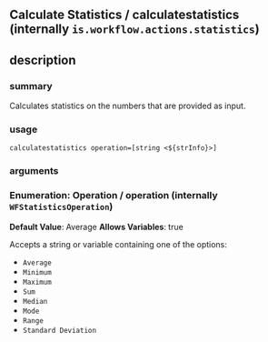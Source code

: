 
## Calculate Statistics / calculatestatistics (internally `is.workflow.actions.statistics`)



## description
### summary
Calculates statistics on the numbers that are provided as input.


### usage
`calculatestatistics operation=[string <${strInfo}>]`

### arguments
### Enumeration: Operation / operation (internally `WFStatisticsOperation`)
**Default Value**: Average
**Allows Variables**: true


Accepts a string 
or variable
containing one of the options:

- `Average`
- `Minimum`
- `Maximum`
- `Sum`
- `Median`
- `Mode`
- `Range`
- `Standard Deviation`
